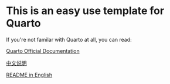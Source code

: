 # This is an easy use template for Quarto

If you're not familar with Quarto at all, you can read:

[Quarto Official Documentation](https://quarto.org/docs/get-started/)

[中文说明](https://github.com/yby026/Writing_Template/blob/main/README_ch.md)

[README in English](https://github.com/yby026/Writing_Template/blob/main/README_en.md)
